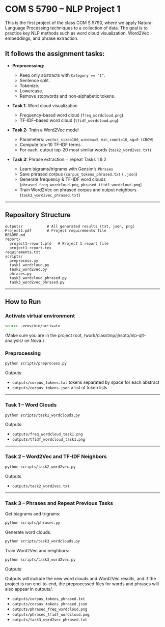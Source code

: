 # COM S 5790 – NLP Project 1

This is the first project of the class COM S 5790, where we apply Natural Language Processing techniques to a collection of data. 
The goal is to practice key NLP methods such as word cloud visualization, Word2Vec embeddings, and phrase extraction.

## It follows the assignment tasks:

- **Preprocessing:**
  - Keep only abstracts with `Category == "1"`.
  - Sentence split.
  - Tokenize.
  - Lowercase.
  - Remove stopwords and non-alphabetic tokens.

- **Task 1:** Word cloud visualization
  - Frequency-based word cloud (`freq_wordcloud.png`)
  - TF-IDF–based word cloud (`tfidf_wordcloud.png`)

- **Task 2:** Train a Word2Vec model
  - Parameters: `vector_size=100`, `window=5`, `min_count=10`, `sg=0 (CBOW)`
  - Compute top-10 TF-IDF terms
  - For each, output top-20 most similar words (`task2_word2vec.txt`)

- **Task 3:** Phrase extraction + repeat Tasks 1 & 2
  - Learn bigrams/trigrams with Gensim’s `Phrases`
  - Save phrased corpus (`corpus_tokens_phrased.txt` / `.json`)
  - Generate frequency & TF-IDF word clouds (`phrased_freq_wordcloud.png`, `phrased_tfidf_wordcloud.png`)
  - Train Word2Vec on phrased corpus and output neighbors (`task3_word2vec_phrased.txt`)

---

## Repository Structure

```
outputs/           # All generated results (txt, json, png)
Project1.pdf       # Project requirements file
README.md
report/
  project1-report.pfd   # Project 1 report file
  project1-report.tex
requirements.txt
scripts/
  preprocess.py    
  task1_wordcloud.py
  task2_word2vec.py
  phrases.py     
  task3_wordcloud_phrased.py
  task3_word2vec_phrased.py
```

---

## How to Run

### Activate virtual environment
```bash
source .venv/bin/activate
```
(Make sure you are in the project root, /work/classtmp/jhsoto/nlp-qtl-analysis/ on Nova.)

### Preprocessing
```bash
python scripts/preprocess.py
```
Outputs:
- `outputs/corpus_tokens.txt` tokens separated by space for each abstract
- `outputs/corpus_tokens.json` a list of token lists

---

### Task 1 – Word Clouds
```bash
python scripts/task1_wordclouds.py
```
Outputs:
- `outputs/freq_wordcloud_task1.png`
- `outputs/tfidf_wordcloud_task1.png`

---

### Task 2 – Word2Vec and TF-IDF Neighbors
```bash
python scripts/task2_word2vec.py
```
Outputs:
- `outputs/task2_word2vec.txt`

---

### Task 3 – Phrases and Repeat Previous Tasks
Get biagrams and trigrams:
```bash
python scripts/phrases.py
```

Generate word clouds:
```bash
python scripts/task3_wordclouds.py
```

Train Word2Vec and neighbors:
```bash
python scripts/task3_word2vec.py
```

Outputs: 

Outputs will include the new word clouds and Word2Vec results, and if the project is run end-to-end, the preprocessed files for words and phrases will also appear in outputs/.

- `outputs/corpus_tokens_phrased.txt`
- `outputs/corpus_tokens_phrased.json`
- `outputs/phrased_freq_wordcloud.png`
- `outputs/phrased_tfidf_wordcloud.png`
- `outputs/task3_word2vec_phrased.txt`